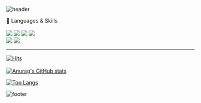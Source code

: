 <!--
**Jay1025/Jay1025** is a ✨ _special_ ✨ repository because its `README.md` (this file) appears on your GitHub profile.

Here are some ideas to get you started:

- 🔭 I’m currently working on ...
- 🌱 I’m currently learning ...
- 👯 I’m looking to collaborate on ...
- 🤔 I’m looking for help with ...
- 💬 Ask me about ...
- 📫 How to reach me: ...
- 😄 Pronouns: ...
- ⚡ Fun fact: ...  
-->

![header](https://capsule-render.vercel.app/api?type=soft&color=FED100&height=130&section=header&text=👋😃Jaewoo%20Park&fontSize=40&animation=fadeIn&fontAlign=70)


🦊 Languages & Skills <br> <br>
<img src="https://img.shields.io/badge/HTML5-34F26?style=flat-square&logo=HTML5&logoColor=white"/></a> 
<img src="https://img.shields.io/badge/CSS3-1572B6?style=flat-square&logo=CSS3&logoColor=white"/></a> 
<img src="https://img.shields.io/badge/JavaScript-F7DF1E?style=flat-square&logo=JavaScript&logoColor=white"/></a> 
<img src="https://img.shields.io/badge/Bootstrap-7952B3?style=flat-square&logo=Bootstrap&logoColor=white" /></a><br>
<img src="https://img.shields.io/badge/React-61DAFB?style=flat-square&logo=React&logoColor=white"/></a> 
<img src="https://img.shields.io/badge/Redux-764ABC?style=flat-square&logo=Redux&logoColor=white" /></a> <hr>

[![Hits](https://hits.seeyoufarm.com/api/count/incr/badge.svg?url=https%3A%2F%2Fgithub.com%2FJay1025&count_bg=%23F3CB22&title_bg=%23D91B1B&icon=github.svg&icon_color=%23E9CE25&title=hits&edge_flat=false)](https://hits.seeyoufarm.com) <br><br>
[![Anurag's GitHub stats](https://github-readme-stats.vercel.app/api?username=JaewooPark)](https://github.com/Jay1025/github-readme-stats&theme=merko&bg_color=90deg,yellow,brown,blue) </a>

[![Top Langs](https://github-readme-stats.vercel.app/api/top-langs/?username=anuraghazra&layout=compact)](https://github.com/anuraghazra/github-readme-stats) 
<!-- ![trophy](https://github-profile-trophy.vercel.app/?username=whl5105) --> 
![footer](https://capsule-render.vercel.app/api?type=soft&color=FED100&height=10&section=footer)

